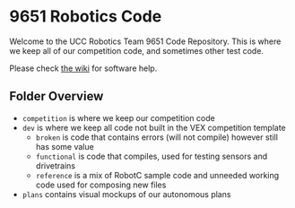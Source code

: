 # 9651 Robotics Code

Welcome to the UCC Robotics Team 9651 Code Repository. This is where we keep all of our competition code, and sometimes other test code.

Please check [the wiki](https://github.com/9651-Robotics/2016-2017_RobotC/wiki) for software help.

## Folder Overview

* `competition` is where we keep our competition code
* `dev` is where we keep all code not built in the VEX competition template
  * `broken` is code that contains errors (will not compile) however still has some value
  * `functional` is code that compiles, used for testing sensors and drivetrains
  * `reference` is a mix of RobotC sample code and unneeded working code used for composing new files
* `plans` contains visual mockups of our autonomous plans
